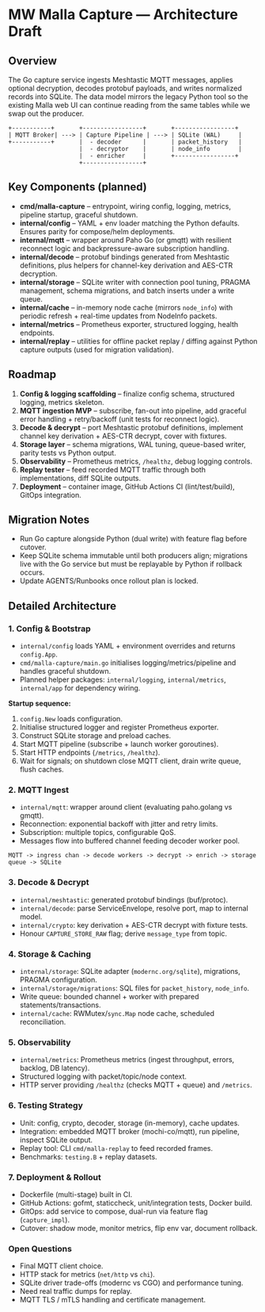 # MW Malla Capture — Architecture Draft

## Overview
The Go capture service ingests Meshtastic MQTT messages, applies optional decryption, decodes protobuf payloads, and writes normalized records into SQLite. The data model mirrors the legacy Python tool so the existing Malla web UI can continue reading from the same tables while we swap out the producer.

```
+-----------+       +-----------------+       +-----------------+
| MQTT Broker| ---> | Capture Pipeline | ---> | SQLite (WAL)     |
+-----------+       |  - decoder      |       | packet_history   |
                    |  - decryptor    |       | node_info        |
                    |  - enricher     |       +-----------------+
                    +-----------------+
```

## Key Components (planned)
- **cmd/malla-capture** – entrypoint, wiring config, logging, metrics, pipeline startup, graceful shutdown.
- **internal/config** – YAML + env loader matching the Python defaults. Ensures parity for compose/helm deployments.
- **internal/mqtt** – wrapper around Paho Go (or gmqtt) with resilient reconnect logic and backpressure-aware subscription handling.
- **internal/decode** – protobuf bindings generated from Meshtastic definitions, plus helpers for channel-key derivation and AES-CTR decryption.
- **internal/storage** – SQLite writer with connection pool tuning, PRAGMA management, schema migrations, and batch inserts under a write queue.
- **internal/cache** – in-memory node cache (mirrors `node_info`) with periodic refresh + real-time updates from NodeInfo packets.
- **internal/metrics** – Prometheus exporter, structured logging, health endpoints.
- **internal/replay** – utilities for offline packet replay / diffing against Python capture outputs (used for migration validation).

## Roadmap
1. **Config & logging scaffolding** – finalize config schema, structured logging, metrics skeleton.
2. **MQTT ingestion MVP** – subscribe, fan-out into pipeline, add graceful error handling + retry/backoff (unit tests for reconnect logic).
3. **Decode & decrypt** – port Meshtastic protobuf definitions, implement channel key derivation + AES-CTR decrypt, cover with fixtures.
4. **Storage layer** – schema migrations, WAL tuning, queue-based writer, parity tests vs Python output.
5. **Observability** – Prometheus metrics, `/healthz`, debug logging controls.
6. **Replay tester** – feed recorded MQTT traffic through both implementations, diff SQLite outputs.
7. **Deployment** – container image, GitHub Actions CI (lint/test/build), GitOps integration.

## Migration Notes
- Run Go capture alongside Python (dual write) with feature flag before cutover.
- Keep SQLite schema immutable until both producers align; migrations live with the Go service but must be replayable by Python if rollback occurs.
- Update AGENTS/Runbooks once rollout plan is locked.

## Detailed Architecture

### 1. Config & Bootstrap
- `internal/config` loads YAML + environment overrides and returns `config.App`.
- `cmd/malla-capture/main.go` initialises logging/metrics/pipeline and handles graceful shutdown.
- Planned helper packages: `internal/logging`, `internal/metrics`, `internal/app` for dependency wiring.

**Startup sequence:**
1. `config.New` loads configuration.
2. Initialise structured logger and register Prometheus exporter.
3. Construct SQLite storage and preload caches.
4. Start MQTT pipeline (subscribe + launch worker goroutines).
5. Start HTTP endpoints (`/metrics`, `/healthz`).
6. Wait for signals; on shutdown close MQTT client, drain write queue, flush caches.

### 2. MQTT Ingest
- `internal/mqtt`: wrapper around client (evaluating paho.golang vs gmqtt).
- Reconnection: exponential backoff with jitter and retry limits.
- Subscription: multiple topics, configurable QoS.
- Messages flow into buffered channel feeding decoder worker pool.

```
MQTT -> ingress chan -> decode workers -> decrypt -> enrich -> storage queue -> SQLite
```

### 3. Decode & Decrypt
- `internal/meshtastic`: generated protobuf bindings (buf/protoc).
- `internal/decode`: parse ServiceEnvelope, resolve port, map to internal model.
- `internal/crypto`: key derivation + AES-CTR decrypt with fixture tests.
- Honour `CAPTURE_STORE_RAW` flag; derive `message_type` from topic.

### 4. Storage & Caching
- `internal/storage`: SQLite adapter (`modernc.org/sqlite`), migrations, PRAGMA configuration.
- `internal/storage/migrations`: SQL files for `packet_history`, `node_info`.
- Write queue: bounded channel + worker with prepared statements/transactions.
- `internal/cache`: RWMutex/`sync.Map` node cache, scheduled reconciliation.

### 5. Observability
- `internal/metrics`: Prometheus metrics (ingest throughput, errors, backlog, DB latency).
- Structured logging with packet/topic/node context.
- HTTP server providing `/healthz` (checks MQTT + queue) and `/metrics`.

### 6. Testing Strategy
- Unit: config, crypto, decoder, storage (in-memory), cache updates.
- Integration: embedded MQTT broker (mochi-co/mqtt), run pipeline, inspect SQLite output.
- Replay tool: CLI `cmd/malla-replay` to feed recorded frames.
- Benchmarks: `testing.B` + replay datasets.

### 7. Deployment & Rollout
- Dockerfile (multi-stage) built in CI.
- GitHub Actions: gofmt, staticcheck, unit/integration tests, Docker build.
- GitOps: add service to compose, dual-run via feature flag (`capture_impl`).
- Cutover: shadow mode, monitor metrics, flip env var, document rollback.

### Open Questions
- Final MQTT client choice.
- HTTP stack for metrics (`net/http` vs `chi`).
- SQLite driver trade-offs (modernc vs CGO) and performance tuning.
- Need real traffic dumps for replay.
- MQTT TLS / mTLS handling and certificate management.
